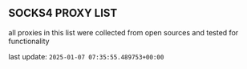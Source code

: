 ## SOCKS4 PROXY LIST

all proxies in this list were collected from open sources and tested for functionality

last update: `2025-01-07 07:35:55.489753+00:00`